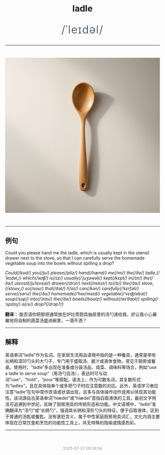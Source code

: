 <div align="center">

# ladle

<div style="margin: 30px 0;">
<h1 style="font-size: 2.5em; font-weight: 300; letter-spacing: 2px; margin: 0; color: #2c3e50;">
/ˈleɪdəl/
</h1>
</div>

</div>

---

<div align="center" style="margin: 40px 0;">

![ladle](images/ladle.png)

</div>

---

## 例句

Could you please hand me the ladle, which is usually kept in the utensil drawer next to the stove, so that I can carefully serve the homemade vegetable soup into the bowls without spilling a drop?

*Could(/kʊd/) you(/ju/) please(/pliz/) hand(/hænd/) me(/mi/) the(/ðə/) ladle,(/ˈleɪdəl,/) which(/wɪʧ/) is(/ɪz/) usually(/ˈjuʒəwəli/) kept(/kɛpt/) in(/ɪn/) the(/ðə/) utensil(/juˈtɛnsəl/) drawer(/drɔr/) next(/nɛkst/) to(/tɪ/) the(/ðə/) stove,(/stoʊv,/) so(/soʊ/) that(/ðət/) I(/aɪ/) can(/kən/) carefully(/ˈkɛrfəli/) serve(/sərv/) the(/ðə/) homemade(/ˈhoʊˈmeɪd/) vegetable(/ˈvɛʤtəbəl/) soup(/sup/) into(/ˈɪntu/) the(/ðə/) bowls(/boʊlz/) without(/wɪˈθaʊt/) spilling(/ˈspɪlɪŋ/) a(/ə/) drop?(/drɔp?/)*

**翻译：** 能否请你把那把通常放在炉灶旁厨具抽屉里的汤勺递给我，好让我小心翼翼地将自制的蔬菜汤盛进碗里，一滴不洒？

---

## 解释

英语单词“ladle”作为名词，在家居生活用品语境中指的是一种餐具，通常是带有长柄和深凹勺头的大勺子，专门用于盛取汤、酱汁或液体食物，常见于厨房或餐桌。使用时，“ladle”多出现在准备或分装汤品、炖菜、调味料等场合，例如“use a ladle to serve soup”（用汤勺舀汤），表达时可与动词“use”，“hold”，“pour”等搭配。语法上，作为可数名词，其复数形式为“ladles”，且在具体指单个或多把勺子时应注意数的对应。此外，英语学习者应注意“ladle”在句中常作宾语或状语出现，且多与具体操作动作连用以体现其功能性。该词源自古英语单词“hlædel”或“hlædel”意指舀取液体的工具，最初文字用法可追溯到中世纪，反映了厨房用具的传统形态和功能。中文语境中，“ladle”准确翻译为“汤勺”或“长柄勺”，强调其长柄和深形勺头的特征，便于舀取液体，区别于普通的汤匙或餐匙，没有褒贬含义，属于中性家庭厨房用具词汇，文化内涵主要体现在日常饮食和烹饪的功能性工具上，并无特殊的隐喻或情感色彩。


---

<div align="center" style="margin-top: 50px;">
<small style="color: #999; font-size: 0.9em;">2025-07-27 09:14:04</small>
</div>
